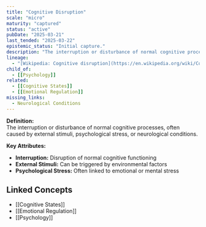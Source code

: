 ```yaml
---
title: "Cognitive Disruption"
scale: "micro"
maturity: "captured"
status: "active"
pubDate: "2025-03-21"
last_tended: "2025-03-22"
epistemic_status: "Initial capture."
description: "The interruption or disturbance of normal cognitive processes, often caused by external stimuli, psychological stress, or neurological conditions."
lineage:
  - "[Wikipedia: Cognitive disruption](https://en.wikipedia.org/wiki/Cognitive_disruption)"
child_of:
  - [[Psychology]]
related:
  - [[Cognitive States]]
  - [[Emotional Regulation]]
missing_links:
  - Neurological Conditions
---
```

**Definition:**  
The interruption or disturbance of normal cognitive processes, often caused by external stimuli, psychological stress, or neurological conditions.

**Key Attributes:**  
- **Interruption:** Disruption of normal cognitive functioning  
- **External Stimuli:** Can be triggered by environmental factors  
- **Psychological Stress:** Often linked to emotional or mental stress

## Linked Concepts
- [[Cognitive States]]
- [[Emotional Regulation]]
- [[Psychology]]
